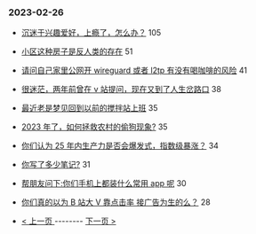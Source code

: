 ### 2023-02-26 
- [沉迷于兴趣爱好，上瘾了，怎么办？](https://www.v2ex.com/t/919210) 105
- [小区这种房子是反人类的存在](https://www.v2ex.com/t/919288) 51
- [请问自己家里公网开 wireguard 或者 l2tp 有没有喝咖啡的风险](https://www.v2ex.com/t/919218) 41
- [很迷茫，两年前曾在 v 站提问，现在又到了人生岔路口](https://www.v2ex.com/t/919197) 38
- [最近老是梦见回到以前的搅拌站上班](https://www.v2ex.com/t/919209) 35
- [2023 年了，如何拯救农村的偷狗现象?](https://www.v2ex.com/t/919241) 35
- [你们认为 25 年内生产力是否会爆发式，指数级暴涨？](https://www.v2ex.com/t/919198) 34
- [你写了多少笔记?](https://www.v2ex.com/t/919258) 31
- [帮朋友问下:你们手机上都装什么常用 app 呢](https://www.v2ex.com/t/919219) 30
- [你们真的以为 B 站大 V 靠点击率 接广告为生的么？](https://www.v2ex.com/t/919176) 28 

- [ < 上一页 ](https://github.com/able8/v2ex-hot-record/blob/master/2023-02-25.md) -------- [ 下一页 > ](https://github.com/able8/v2ex-hot-record/blob/master/2023-02-27.md)